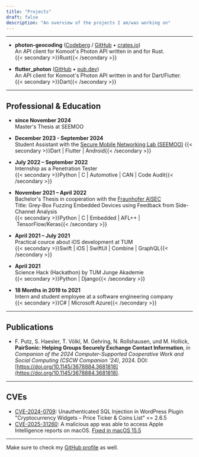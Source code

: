 ```yaml
---
title: "Projects"
draft: false
description: "An overview of the projects I am/was working on"
---
```


---

- **photon-geocoding** ([Codeberg](https://codeberg.org/vollkorntomate/photon-geocoding-rs) / [GitHub](https://github.com/vollkorntomate/photon-geocoding-rs) • [crates.io](https://crates.io/crates/photon-geocoding)) \
An API client for Komoot's Photon API written in and for Rust. \
{{< secondary >}}Rust{{< /secondary >}}

- **flutter_photon** ([GitHub](https://github.com/vollkorntomate/flutter-photon/) • [pub.dev](https://pub.dev/packages/flutter_photon)) \
An API client for Komoot's Photon API written in and for Dart/Flutter. \
{{< secondary >}}Dart{{< /secondary >}}

---

## Professional & Education

- **since November 2024**  
Master's Thesis at SEEMOO

- **December 2023 - September 2024** \
Student Assistant with the [Secure Mobile Networking Lab (SEEMOO)](https://www.seemoo.tu-darmstadt.de/)
{{< secondary >}}Dart | Flutter | Android{{< /secondary >}}

- **July 2022 – September 2022** \
Internship as a Penetration Tester \
{{< secondary >}}Python | C | Automotive | CAN | Code Audit{{< /secondary >}}

- **November 2021 – April 2022** \
Bachelor's Thesis in cooperation with the [Fraunhofer AISEC](https://www.aisec.fraunhofer.de/en.html) \
Title: Grey-Box Fuzzing Embedded Devices using Feedback from Side-Channel Analysis \
{{< secondary >}}Python | C | Embedded | AFL++ | TensorFlow/Keras{{< /secondary >}}

- **April 2021 – July 2021** \
Practical cource about iOS development at TUM \
{{< secondary >}}Swift | iOS | SwiftUI | Combine | GraphQL{{< /secondary >}}

- **April 2021** \
Science Hack (Hackathon) by TUM Junge Akademie \
{{< secondary >}}Python | Django{{< /secondary >}}

- **18 Months in 2019 to 2021** \
Intern and student employee at a software engineering company \
{{< secondary >}}C# | Microsoft Azure{{< /secondary >}}

---

## Publications

- F. Putz, S. Haesler, T. Völkl, M. Gehring, N. Rollshausen, und M. Hollick, **PairSonic: Helping Groups Securely Exchange Contact Information**, in *Companion of the 2024 Computer-Supported Cooperative Work and Social Computing (CSCW Companion '24)*, 2024. DOI: [https://doi.org/10.1145/3678884.3681818](https://doi.org/10.1145/3678884.3681818).

---

## CVEs

- [CVE-2024-0709](https://www.cve.org/CVERecord?id=CVE-2024-0709): Unauthenticated SQL Injection in WordPress Plugin "Cryptocurrency Widgets – Price Ticker & Coins List" <= 2.6.5
- [CVE-2025-31260](https://www.cve.org/CVERecord?id=CVE-2025-31260): A malicious app was able to access Apple Intelligence reports on macOS. [Fixed in macOS 15.5](https://support.apple.com/122716)

---

Make sure to check my [GitHub profile](https://github.com/vollkorntomate) as well.
